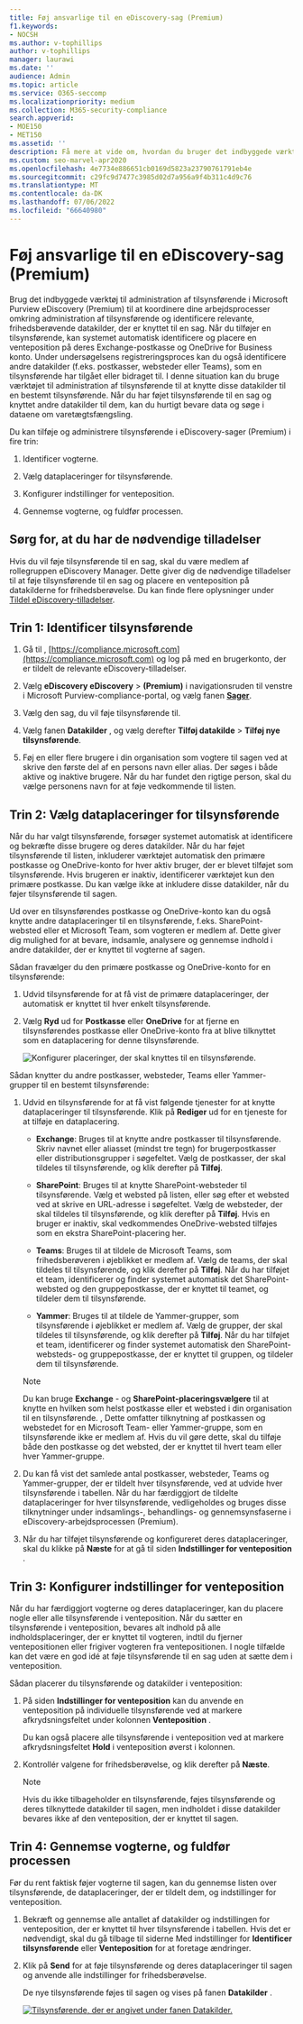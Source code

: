 ```yaml
---
title: Føj ansvarlige til en eDiscovery-sag (Premium)
f1.keywords:
- NOCSH
ms.author: v-tophillips
author: v-tophillips
manager: laurawi
ms.date: ''
audience: Admin
ms.topic: article
ms.service: O365-seccomp
ms.localizationpriority: medium
ms.collection: M365-security-compliance
search.appverid:
- MOE150
- MET150
ms.assetid: ''
description: Få mere at vide om, hvordan du bruger det indbyggede værktøj til administration af tilsynsførende i Microsoft Purview eDiscovery (Premium) til at koordinere dine arbejdsprocesser og identificere relevante datakilder i en sag.
ms.custom: seo-marvel-apr2020
ms.openlocfilehash: 4e7734e886651cb0169d5823a23790761791eb4e
ms.sourcegitcommit: c29fc9d7477c3985d02d7a956a9f4b311c4d9c76
ms.translationtype: MT
ms.contentlocale: da-DK
ms.lasthandoff: 07/06/2022
ms.locfileid: "66640980"
---
```

# <a name="add-custodians-to-an-ediscovery-premium-case"></a>Føj ansvarlige til en eDiscovery-sag (Premium)

Brug det indbyggede værktøj til administration af tilsynsførende i Microsoft Purview eDiscovery (Premium) til at koordinere dine arbejdsprocesser omkring administration af tilsynsførende og identificere relevante, frihedsberøvende datakilder, der er knyttet til en sag. Når du tilføjer en tilsynsførende, kan systemet automatisk identificere og placere en venteposition på deres Exchange-postkasse og OneDrive for Business konto. Under undersøgelsens registreringsproces kan du også identificere andre datakilder (f.eks. postkasser, websteder eller Teams), som en tilsynsførende har tilgået eller bidraget til. I denne situation kan du bruge værktøjet til administration af tilsynsførende til at knytte disse datakilder til en bestemt tilsynsførende. Når du har føjet tilsynsførende til en sag og knyttet andre datakilder til dem, kan du hurtigt bevare data og søge i dataene om varetægtsfængsling.

Du kan tilføje og administrere tilsynsførende i eDiscovery-sager (Premium) i fire trin:

1. Identificer vogterne.

2. Vælg dataplaceringer for tilsynsførende.

3. Konfigurer indstillinger for venteposition.

4. Gennemse vogterne, og fuldfør processen.

## <a name="make-sure-you-have-the-necessary-permissions"></a>Sørg for, at du har de nødvendige tilladelser

Hvis du vil føje tilsynsførende til en sag, skal du være medlem af rollegruppen eDiscovery Manager. Dette giver dig de nødvendige tilladelser til at føje tilsynsførende til en sag og placere en venteposition på datakilderne for frihedsberøvelse. Du kan finde flere oplysninger under [Tildel eDiscovery-tilladelser](get-started-with-advanced-ediscovery.md#step-2-assign-ediscovery-permissions).

## <a name="step-1-identify-custodians"></a>Trin 1: Identificer tilsynsførende

1. Gå til , [https://compliance.microsoft.com](https://compliance.microsoft.com) og log på med en brugerkonto, der er tildelt de relevante eDiscovery-tilladelser.

2. Vælg **eDiscovery eDiscovery** > **(Premium)** i navigationsruden til venstre i Microsoft Purview-compliance-portal, og vælg fanen [**Sager**](https://go.microsoft.com/fwlink/p/?linkid=2173764).

3. Vælg den sag, du vil føje tilsynsførende til.

4. Vælg fanen **Datakilder** , og vælg derefter **Tilføj datakilde** > **Tilføj nye tilsynsførende**.

5. Føj en eller flere brugere i din organisation som vogtere til sagen ved at skrive den første del af en persons navn eller alias. Der søges i både aktive og inaktive brugere. Når du har fundet den rigtige person, skal du vælge personens navn for at føje vedkommende til listen. 

## <a name="step-2-choose-custodian-data-locations"></a>Trin 2: Vælg dataplaceringer for tilsynsførende

Når du har valgt tilsynsførende, forsøger systemet automatisk at identificere og bekræfte disse brugere og deres datakilder. Når du har føjet tilsynsførende til listen, inkluderer værktøjet automatisk den primære postkasse og OneDrive-konto for hver aktiv bruger, der er blevet tilføjet som tilsynsførende. Hvis brugeren er inaktiv, identificerer værktøjet kun den primære postkasse. Du kan vælge ikke at inkludere disse datakilder, når du føjer tilsynsførende til sagen.

Ud over en tilsynsførendes postkasse og OneDrive-konto kan du også knytte andre dataplaceringer til en tilsynsførende, f.eks. SharePoint-websted eller et Microsoft Team, som vogteren er medlem af. Dette giver dig mulighed for at bevare, indsamle, analysere og gennemse indhold i andre datakilder, der er knyttet til vogterne af sagen.

Sådan fravælger du den primære postkasse og OneDrive-konto for en tilsynsførende:

1. Udvid tilsynsførende for at få vist de primære dataplaceringer, der automatisk er knyttet til hver enkelt tilsynsførende.

2. Vælg **Ryd** ud for **Postkasse** eller **OneDrive** for at fjerne en tilsynsførendes postkasse eller OneDrive-konto fra at blive tilknyttet som en dataplacering for denne tilsynsførende.

   ![Konfigurer placeringer, der skal knyttes til en tilsynsførende.](../media/ConfigureCustodianLocations.png)

Sådan knytter du andre postkasser, websteder, Teams eller Yammer-grupper til en bestemt tilsynsførende:

1. Udvid en tilsynsførende for at få vist følgende tjenester for at knytte dataplaceringer til tilsynsførende. Klik på **Rediger** ud for en tjeneste for at tilføje en dataplacering.

   - **Exchange**: Bruges til at knytte andre postkasser til tilsynsførende. Skriv navnet eller aliasset (mindst tre tegn) for brugerpostkasser eller distributionsgrupper i søgefeltet. Vælg de postkasser, der skal tildeles til tilsynsførende, og klik derefter på **Tilføj**.

   - **SharePoint**: Bruges til at knytte SharePoint-websteder til tilsynsførende. Vælg et websted på listen, eller søg efter et websted ved at skrive en URL-adresse i søgefeltet. Vælg de websteder, der skal tildeles til tilsynsførende, og klik derefter på **Tilføj**. Hvis en bruger er inaktiv, skal vedkommendes OneDrive-websted tilføjes som en ekstra SharePoint-placering her. 

   - **Teams**: Bruges til at tildele de Microsoft Teams, som frihedsberøveren i øjeblikket er medlem af. Vælg de teams, der skal tildeles til tilsynsførende, og klik derefter på **Tilføj**. Når du har tilføjet et team, identificerer og finder systemet automatisk det SharePoint-websted og den gruppepostkasse, der er knyttet til teamet, og tildeler dem til tilsynsførende.

   - **Yammer**: Bruges til at tildele de Yammer-grupper, som tilsynsførende i øjeblikket er medlem af. Vælg de grupper, der skal tildeles til tilsynsførende, og klik derefter på **Tilføj**. Når du har tilføjet et team, identificerer og finder systemet automatisk den SharePoint-websteds- og gruppepostkasse, der er knyttet til gruppen, og tildeler dem til tilsynsførende.

   > [!NOTE]
   > Du kan bruge **Exchange** - og **SharePoint-placeringsvælgere** til at knytte en hvilken som helst postkasse eller et websted i din organisation til en tilsynsførende. , Dette omfatter tilknytning af postkassen og webstedet for en Microsoft Team- eller Yammer-gruppe, som en tilsynsførende ikke er medlem af. Hvis du vil gøre dette, skal du tilføje både den postkasse og det websted, der er knyttet til hvert team eller hver Yammer-gruppe.

2. Du kan få vist det samlede antal postkasser, websteder, Teams og Yammer-grupper, der er tildelt hver tilsynsførende, ved at udvide hver tilsynsførende i tabellen. Når du har færdiggjort de tildelte dataplaceringer for hver tilsynsførende, vedligeholdes og bruges disse tilknytninger under indsamlings-, behandlings- og gennemsynsfaserne i eDiscovery-arbejdsprocessen (Premium).

3. Når du har tilføjet tilsynsførende og konfigureret deres dataplaceringer, skal du klikke på **Næste** for at gå til siden **Indstillinger for venteposition** .  

## <a name="step-3-configure-hold-settings"></a>Trin 3: Konfigurer indstillinger for venteposition

 Når du har færdiggjort vogterne og deres dataplaceringer, kan du placere nogle eller alle tilsynsførende i venteposition. Når du sætter en tilsynsførende i venteposition, bevares alt indhold på alle indholdsplaceringer, der er knyttet til vogteren, indtil du fjerner ventepositionen eller frigiver vogteren fra ventepositionen. I nogle tilfælde kan det være en god idé at føje tilsynsførende til en sag uden at sætte dem i venteposition.

Sådan placerer du tilsynsførende og datakilder i venteposition:

1. På siden **Indstillinger for venteposition** kan du anvende en venteposition på individuelle tilsynsførende ved at markere afkrydsningsfeltet under kolonnen **Venteposition** .

   Du kan også placere alle tilsynsførende i venteposition ved at markere afkrydsningsfeltet **Hold** i venteposition øverst i kolonnen.

2. Kontrollér valgene for frihedsberøvelse, og klik derefter på **Næste**.

   > [!NOTE]
   > Hvis du ikke tilbageholder en tilsynsførende, føjes tilsynsførende og deres tilknyttede datakilder til sagen, men indholdet i disse datakilder bevares ikke af den venteposition, der er knyttet til sagen.

## <a name="step-4-review-the-custodians-and-complete-the-process"></a>Trin 4: Gennemse vogterne, og fuldfør processen

Før du rent faktisk føjer vogterne til sagen, kan du gennemse listen over tilsynsførende, de dataplaceringer, der er tildelt dem, og indstillinger for venteposition.

1. Bekræft og gennemse alle antallet af datakilder og indstillingen for venteposition, der er knyttet til hver tilsynsførende i tabellen. Hvis det er nødvendigt, skal du gå tilbage til siderne Med indstillinger for **Identificer tilsynsførende** eller **Venteposition** for at foretage ændringer.

2. Klik på **Send** for at føje tilsynsførende og deres dataplaceringer til sagen og anvende alle indstillinger for frihedsberøvelse.

   De nye tilsynsførende føjes til sagen og vises på fanen **Datakilder** .

   [![Tilsynsførende, der er angivet under fanen Datakilder.](../media/DataSourcesTab.png) ](../media/DataSourcesTab.png#lightbox)
